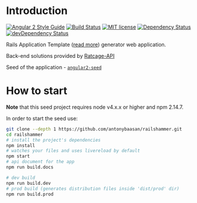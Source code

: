 # Introduction

[![Angular 2 Style Guide](https://mgechev.github.io/angular2-style-guide/images/badge.svg)](https://angular.io/styleguide)
[![Build Status](https://travis-ci.org/antonybaasan/railshammer.svg?branch=master)](https://travis-ci.org/antonybaasan/railshammer)
[![MIT license](http://img.shields.io/badge/license-MIT-brightgreen.svg)](http://opensource.org/licenses/MIT)
[![Dependency Status](https://david-dm.org/antonybaasan/railshammer.svg)](https://david-dm.org/antonybaasan/railshammer)
[![devDependency Status](https://david-dm.org/antonybaasan/railshammer/dev-status.svg)](https://david-dm.org/antonybaasan/railshammer#info=devDependencies)

Rails Application Template ([read more](http://guides.rubyonrails.org/rails_application_templates.html)) generator web application.

Back-end solutions provided by [Ratcage-API](https://github.com/AntonyBaasan/ratcage-api)

Seed of the application - [`angular2-seed`](https://github.com/mgechev/angular2-seed)

# How to start

**Note** that this seed project requires node v4.x.x or higher and npm 2.14.7.

In order to start the seed use:


```bash
git clone --depth 1 https://github.com/antonybaasan/railshammer.git
cd railshammer
# install the project's dependencies
npm install
# watches your files and uses livereload by default
npm start
# api document for the app
npm run build.docs

# dev build
npm run build.dev
# prod build (generates distribution files inside 'dist/prod' dir)
npm run build.prod
```

